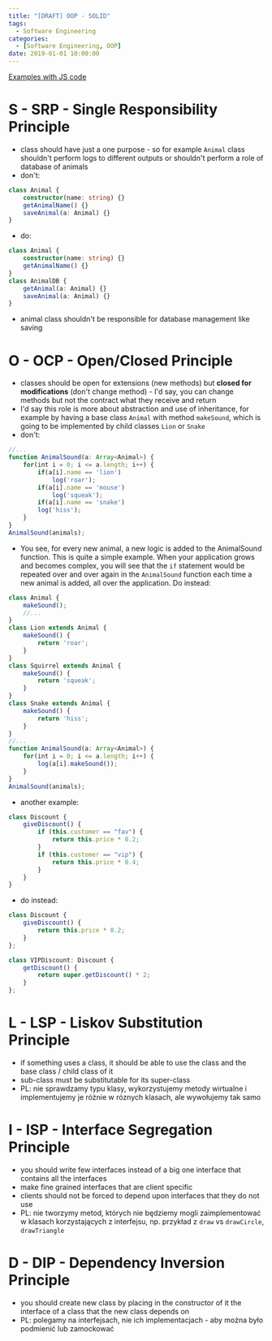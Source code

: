 ```yaml
---
title: "[DRAFT] OOP - SOLID"
tags:
  - Software Engineering
categories:
  - [Software Engineering, OOP]
date: 2019-01-01 10:00:00
---
```


[Examples with JS code](https://blog.bitsrc.io/solid-principles-every-developer-should-know-b3bfa96bb688)

# S - SRP - Single Responsibility Principle

- class should have just a one purpose - so for example `Animal` class shouldn't perform logs to different outputs or shouldn't perform a role of database of animals
- don't:

```ts
class Animal {
    constructor(name: string) {}
    getAnimalName() {}
    saveAnimal(a: Animal) {}
}
```

- do:

```ts
class Animal {
    constructor(name: string) {}
    getAnimalName() {}
}
class AnimalDB {
    getAnimal(a: Animal) {}
    saveAnimal(a: Animal) {}
}
```
- animal class shouldn't be responsible for database management like saving

# O - OCP - **Open/Closed Principle**

- classes should be open for extensions (new methods) but **closed for modifications** (don't change method) - I'd say, you can change methods but not the contract what they receive and return
- I'd say this role is more about abstraction and use of inheritance, for example by having a base class `Animal` with method `makeSound`, which is going to be implemented by child classes `Lion` or `Snake`
- don't:

```ts
//...
function AnimalSound(a: Array<Animal>) {
    for(int i = 0; i <= a.length; i++) {
        if(a[i].name == 'lion')
            log('roar');
        if(a[i].name == 'mouse')
            log('squeak');
        if(a[i].name == 'snake')
        log('hiss');
    }
}
AnimalSound(animals);
```

- You see, for every new animal, a new logic is added to the AnimalSound function. This is quite a simple example. When your application grows and becomes complex, you will see that the `if` statement would be repeated over and over again in the `AnimalSound` function each time a new animal is added, all over the application. Do instead:

```ts
class Animal {
    makeSound();
    //...
}
class Lion extends Animal {
    makeSound() {
        return 'roar';
    }
}
class Squirrel extends Animal {
    makeSound() {
        return 'squeak';
    }
}
class Snake extends Animal {
    makeSound() {
        return 'hiss';
    }
}
//...
function AnimalSound(a: Array<Animal>) {
    for(int i = 0; i <= a.length; i++) {
        log(a[i].makeSound());
    }
}
AnimalSound(animals);
```

- another example:

```js
class Discount {
    giveDiscount() {
        if (this.customer == "fav") {
            return this.price * 0.2;
        }
        if (this.customer == "vip") {
            return this.price * 0.4;
        }
    }
}
```

- do instead:

```ts
class Discount {
    giveDiscount() {
        return this.price * 0.2;
    }
};

class VIPDiscount: Discount {
    getDiscount() {
        return super.getDiscount() * 2;
    }
};
```

# L - LSP - **Liskov Substitution Principle**

- if something uses a class, it should be able to use the class and the base class / child class of it
- sub-class must be substitutable for its super-class
- PL: nie sprawdzamy typu klasy, wykorzystujemy metody wirtualne i implementujemy je różnie w róznych klasach, ale wywołujemy tak samo

# I - ISP - **Interface Segregation Principle**

- you should write few interfaces instead of a big one interface that contains all the interfaces
- make fine grained interfaces that are client specific
- clients should not be forced to depend upon interfaces that they do not use
- PL: nie tworzymy metod, których nie będziemy mogli zaimplementować w klasach korzystających z interfejsu, np. przykład z `draw` vs `drawCircle`, `drawTriangle`

# D - DIP - Dependency Inversion Principle

- you should create new class by placing in the constructor of it the interface of a class that the new class depends on
- PL: polegamy na interfejsach, nie ich implementacjach - aby można było podmienić lub zamockować
